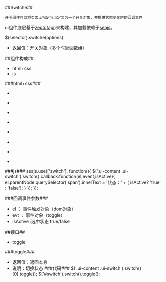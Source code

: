 
##Switche##

	开关组件可以将页面上指定节点定义为一个开关对象，并提供状态变化时的回调事件

ui组件底层基于[zepto](https://github.com/madrobby/zepto)([api](http://www.css88.com/doc/zeptojs_api/))来构建，其加载依赖于[seajs](http://seajs.org/docs/)。

$(selector).switche(options) 

*	返回值：开关对象（多个时返回数组）

##组件构成##
* html+css
* js

###html+css###
		<div class="ui-content">
			<ul class="ui-table-view">
				<li class="ui-table-view-cell">
					<span></span>
					<div class="ui-switch ui-active">
						<div class="ui-switch-handle"></div>
					</div>
				</li>
				<li class="ui-table-view-cell">
					<span></span>
					<div class="ui-switch">
						<div class="ui-switch-handle"></div>
					</div>
				</li>
				<li class="ui-table-view-cell">
					<span></span>
					<div class="ui-switch ui-switch-mini ui-active ">
						<div class="ui-switch-handle"></div>
					</div>
				</li>
				<li class="ui-table-view-cell">
					<span></span>
					<div class="ui-switch ui-switch-mini">
						<div class="ui-switch-handle"></div>
					</div>
				</li>
				<li class="ui-table-view-cell">
					<span></span>
					<div class="ui-switch ui-switch-blue ui-active">
						<div class="ui-switch-handle"></div>
					</div>
				</li>
				<li class="ui-table-view-cell">
					<span></span>
					<div class="ui-switch ui-switch-blue">
						<div class="ui-switch-handle"></div>
					</div>
				</li>
				<li class="ui-table-view-cell">
					<span></span>
					<div class="ui-switch ui-switch-blue ui-switch-mini ui-active">
						<div class="ui-switch-handle"></div>
					</div>
				</li>
				<li class="ui-table-view-cell">
					<span></span>
					<div class="ui-switch ui-switch-blue ui-switch-mini">
						<div class="ui-switch-handle"></div>
					</div>
				</li>
			</ul>
		</div>


###js###
		 seajs.use(['switch'], function(){
			 	$('.ui-content .ui-switch').switch({
                    callback:function(el,event,isActive){
                        el.parentNode.querySelector('span').innerText = '状态：' + ( isActive? 'true' : 'false');
                    }
                });
        	});

###回调事件参数###

*	el ： 事件触发对象（dom对象）
*	evt ： 事件对象（toggle）
*	isActive :选中状态 true/false

##接口##
*	toggle

###toggle###
	
	
*	返回值：返回本身
*	说明：切换状态
###代码###
		$('.ui-content .ui-switch').switch()[0].toggle();
		$('#switch').switch().toggle();